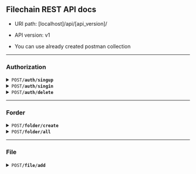 ## Filechain REST API docs

- URI path: [localhost]/api/[api_version]/
- API version: v1

- You can use already created postman collection
------------------------------------------------------------------------------------------
### Authorization

<details>
    <summary><code>POST</code><code><b>/auth/singup</b></code></summary>

#### Parameters
> | name |  type    |   data type   | description   | 
> |------|----------|---------------|---------------|
> | Img  | required |   File        | User iamge    |     
> | Email| required |   String      | User email address |
> | Name | required |   String      | User name     |


#### Responses

> | http code   |   content-type    |   response    |
> |-------------|-------------------|---------------|
> | `201`       | `text/plain;charset=UTF-8`        | `{"code":"200","message":"created"}`          |
> | `400`       | `application/json`                | `{"code":"400","message":"Bad Request"}`      |
> | `500`       | `text/html;charset=utf-8`         |  None                                         |


#### Example POSTMAN

<img src="screen/Screenshot_postman_singup.png" width="720" height="450" />

</details>

<details>
    <summary><code>POST</code><code><b>/auth/singin</b></code></summary>

#### Parameters
> | name |  type    |   data type   | description   | 
> |------|----------|---------------|---------------|
> | Img  | required |   File        | User iamge          |     
> | Email| required |   String      | User email address |


#### Responses

> | http code   |   content-type    |   response    |
> |-------------|-------------------|---------------|
> | `200`       | `text/plain;charset=UTF-8`        | `{"code":"200","token":"pdojhp#h4jv355#l&mph"}`          |
> | `400`       | `application/json`                | `{"code":"400","message":"Bad Request"}`      |
> | `500`       | `text/html;charset=utf-8`         |  None                                         |

#### Example POSTMAN

<img src="screen/Screenshot_postman_singin.png" width="720" height="450" />

</details>

<details>
    <summary><code>POST</code><code><b>/auth/delete</b></code></summary>

#### Parameters
> | name |  type    |   data type   | description   | 
> |------|----------|---------------|---------------|
> | Img  | required |   File        | User iamge          |     
> | Email| required |   String      | User email address |


#### Responses POSTMAN

> | http code   |   content-type    |   response    |
> |-------------|-------------------|---------------|
> | `200`       | `text/plain;charset=UTF-8`        | `{"code":"200"}`                              |
> | `400`       | `application/json`                | `{"code":"400","message":"Bad Request"}`      |
> | `500`       | `text/html;charset=utf-8`         |  None                                         |

#### Example

<!-- <img src="screen/Screenshot_postman_singin.png" width="720" height="450" /> -->

</details>

------------------------------------------------------------------------------------------

### Forder


<details>
    <summary><code>POST</code><code><b>/folder/create</b></code></summary>

#### Parameters
> |     name    |  type    |   data type   | description         | 
> |-------------|----------|---------------|---------------------|
> | token       | required |   File        | User iamge          |     
> | folder_name  | required |   String      | User email address  |


#### Responses POSTMAN

> | http code   |   content-type    |   response    |
> |-------------|-------------------|---------------|
> | `200`       | `text/plain;charset=UTF-8`        | `{"code":"200", "forder_address"}`            |
> | `400`       | `application/json`                | `{"code":"400","message":"Bad Request"}`      |
> | `500`       | `text/html;charset=utf-8`         |  None                                         |

#### Example

<img src="screen/Screenshot_postman_folder_create.png" width="720" height="450" />

</details>

<details>
    <summary><code>POST</code><code><b>/folder/all</b></code></summary>

#### Parameters
> |     name    |  type    |   data type   | description         | 
> |-------------|----------|---------------|---------------------|
> | token       | required |   string      | Beare  token        |     

#### Responses POSTMAN

> | http code   |   content-type    |   response    |
> |-------------|-------------------|---------------|
> | `200`       | `text/plain;charset=UTF-8`        | `{"code":"200", [addresses]}`                 |
> | `400`       | `application/json`                | `{"code":"400","message":"Bad Request"}`      |
> | `500`       | `text/html;charset=utf-8`         |  None                                         |

#### Example

<!-- <img src="screen/Screenshot_postman_singin.png" width="720" height="450" /> -->

</details>

------------------------------------------------------------------------------------------

### File

<details>
    <summary><code>POST</code><code><b>/file/add</b></code></summary>

#### Parameters
> |     name    |  type    |   data type   | description         | 
> |-------------|----------|---------------|---------------------|
> | token       | required |   File        | User iamge          |     
> | folder_address| required |   String      | User email address  |
> | folder_name  | required |   String      | User email address  |


#### Responses POSTMAN

> | http code   |   content-type    |   response    |
> |-------------|-------------------|---------------|
> | `200`       | `text/plain;charset=UTF-8`        | `{"code":"200"}`            |
> | `400`       | `application/json`                | `{"code":"400","message":"Bad Request"}`      |
> | `500`       | `text/html;charset=utf-8`         |  None                                         |

#### Example

<img src="screen/Screenshot_postman_file_add.png" width="720" height="450" />

</details>